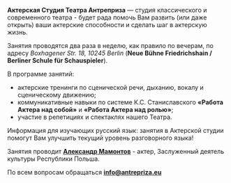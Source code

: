 <b class="big-font">Актерская Студия Театра Антреприза</b> — студия классического и современного театра - будет рада помочь Вам развить (или даже открыть) ваши актерские способности и сделать шаг в актерскую жизнь.

Занятия проводятся два раза в неделю, как правило по вечерам, по адресу <i>Boxhagener Str. 18, 10245 Berlin</i> (<b>Neue Bühne Friedrichshain / Berliner Schule für Schauspieler</b>).

В программе занятий:

<ul>
<li>актерские тренинги по сценической речи, дыханию, вокалу и сценическому движению;
<li>коммуникативные навыки по системе К.С. Станиславского <b>«Работа Актера над собой»</b> и <b>«Работа Актера над ролью»</b>;
<li>участие в репетициях и спектаклях нашего Театра.
</ul>

Информация для изучающих русский язык: занятия в Актерской студии помогут Вам улучшить текущий уровень разговорного языка!

Занятия проводит <b><a href="/ru/theater/people/alm">Александр Мамонтов</a></b> - актер, Заслуженный деятель культуры Республики Польша.

По всем вопросам обращаться <b><a href="mailto:info@antrepriza.eu">info@antrepriza.eu</a></b>
